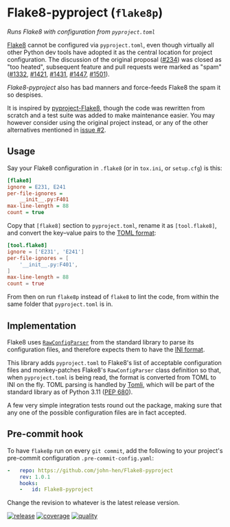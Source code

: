 ﻿# Flake8-pyproject (`flake8p`)
*Runs Flake8 with configuration from `pyproject.toml`*

[Flake8] cannot be configured via `pyproject.toml`, even though
virtually all other Python dev tools have adopted it as the central
location for project configuration. The discussion of the original
proposal ([#234]) was closed as "too heated", subsequent feature
and pull requests were marked as "spam" ([#1332], [#1421], [#1431],
[#1447], [#1501]).

*Flake8-pyproject* also has bad manners and force-feeds Flake8 the
spam it so despises.

It is inspired by [pyproject-Flake8], though the code was rewritten
from scratch and a test suite was added to make maintenance easier.
You may however consider using the original project instead, or any
of the other alternatives mentioned in [issue #2].

[Flake8]:           https://github.com/PyCQA/flake8
[#234]:             https://github.com/PyCQA/flake8/issues/234
[#1332]:            https://github.com/PyCQA/flake8/pull/1332
[#1421]:            https://github.com/PyCQA/flake8/issues/1421
[#1431]:            https://github.com/PyCQA/flake8/issues/1431
[#1447]:            https://github.com/PyCQA/flake8/issues/1447
[#1501]:            https://github.com/PyCQA/flake8/issues/1501
[pyproject-flake8]: https://github.com/csachs/pyproject-flake8
[issue #2]:         https://github.com/john-hen/Flake8-pyproject/issues/2


## Usage

Say your Flake8 configuration in `.flake8` (or in `tox.ini`, or
`setup.cfg`) is this:
```ini
[flake8]
ignore = E231, E241
per-file-ignores =
    __init__.py:F401
max-line-length = 88
count = true
```

Copy that `[flake8]` section to `pyproject.toml`, rename it as
`[tool.flake8]`, and convert the key–value pairs to the [TOML format]:
```toml
[tool.flake8]
ignore = ['E231', 'E241']
per-file-ignores = [
    '__init__.py:F401',
]
max-line-length = 88
count = true
```

From then on run `flake8p` instead of `flake8` to lint the code, from
within the same folder that `pyproject.toml` is in.

[TOML format]: https://toml.io


## Implementation

Flake8 uses [`RawConfigParser`] from the standard library to parse its
configuration files, and therefore expects them to have the [INI format].

This library adds `pyproject.toml` to Flake8's list of acceptable
configuration files and monkey-patches Flake8's `RawConfigParser` class
definition so that, when `pyproject.toml` is being read, the format is
converted from TOML to INI on the fly. TOML parsing is handled by
[Tomli], which will be part of the standard library as of Python 3.11
([PEP 680]).

A few very simple integration tests round out the package, making sure
that any one of the possible configuration files are in fact accepted.

[`RawConfigParser`]: https://docs.python.org/3/library/configparser.html#configparser.RawConfigParser
[INI format]:        https://en.wikipedia.org/wiki/INI_file#Format
[Tomli]:             https://pypi.org/project/tomli/
[PEP 680]:           https://www.python.org/dev/peps/pep-0680


## Pre-commit hook

To have `flake8p` run on every `git commit`, add the following to your
project's pre-commit configuration `.pre-commit-config.yaml`:

```yaml
-   repo: https://github.com/john-hen/Flake8-pyproject
    rev: 1.0.1
    hooks:
    -   id: Flake8-pyproject
```

Change the revision to whatever is the latest release version.


[![release](
    https://img.shields.io/pypi/v/Flake8-pyproject.svg?label=release)](
    https://pypi.python.org/pypi/Flake8-pyproject)
[![coverage](
    https://img.shields.io/codecov/c/github/john-hen/Flake8-pyproject?token=30Gjak3Ksu)](
    https://codecov.io/gh/john-hen/Flake8-pyproject)
[![quality](
    https://img.shields.io/lgtm/grade/python/github/john-hen/Flake8-pyproject?label=quality)](
    https://lgtm.com/projects/g/john-hen/Flake8-pyproject)
